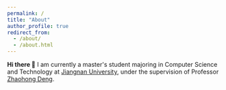 ```yaml
---
permalink: /
title: "About"
author_profile: true
redirect_from: 
  - /about/
  - /about.html
---
```


**Hi there 👋**
I am currently a master's student majoring in Computer Science and Technology at [Jiangnan University](https://www.jiangnan.edu.cn/), under the supervision of Professor [Zhaohong Deng](http://ai.jiangnan.edu.cn/info/1013/1548.htm).
